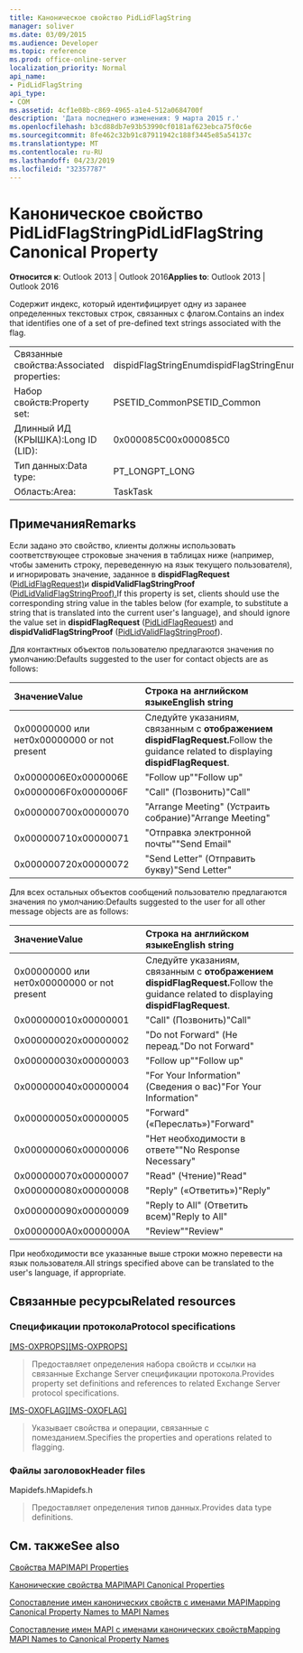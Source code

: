 ```yaml
---
title: Каноническое свойство PidLidFlagString
manager: soliver
ms.date: 03/09/2015
ms.audience: Developer
ms.topic: reference
ms.prod: office-online-server
localization_priority: Normal
api_name:
- PidLidFlagString
api_type:
- COM
ms.assetid: 4cf1e08b-c869-4965-a1e4-512a0684700f
description: 'Дата последнего изменения: 9 марта 2015 г.'
ms.openlocfilehash: b3cd88db7e93b53990cf0181af623ebca75f0c6e
ms.sourcegitcommit: 8fe462c32b91c87911942c188f3445e85a54137c
ms.translationtype: MT
ms.contentlocale: ru-RU
ms.lasthandoff: 04/23/2019
ms.locfileid: "32357787"
---
```

# <a name="pidlidflagstring-canonical-property"></a><span data-ttu-id="8ec22-103">Каноническое свойство PidLidFlagString</span><span class="sxs-lookup"><span data-stu-id="8ec22-103">PidLidFlagString Canonical Property</span></span>

  
  
<span data-ttu-id="8ec22-104">**Относится к**: Outlook 2013 | Outlook 2016</span><span class="sxs-lookup"><span data-stu-id="8ec22-104">**Applies to**: Outlook 2013 | Outlook 2016</span></span> 
  
<span data-ttu-id="8ec22-105">Содержит индекс, который идентифицирует одну из заранее определенных текстовых строк, связанных с флагом.</span><span class="sxs-lookup"><span data-stu-id="8ec22-105">Contains an index that identifies one of a set of pre-defined text strings associated with the flag.</span></span>
  
|||
|:-----|:-----|
|<span data-ttu-id="8ec22-106">Связанные свойства:</span><span class="sxs-lookup"><span data-stu-id="8ec22-106">Associated properties:</span></span>  <br/> |<span data-ttu-id="8ec22-107">dispidFlagStringEnum</span><span class="sxs-lookup"><span data-stu-id="8ec22-107">dispidFlagStringEnum</span></span>  <br/> |
|<span data-ttu-id="8ec22-108">Набор свойств:</span><span class="sxs-lookup"><span data-stu-id="8ec22-108">Property set:</span></span>  <br/> |<span data-ttu-id="8ec22-109">PSETID_Common</span><span class="sxs-lookup"><span data-stu-id="8ec22-109">PSETID_Common</span></span>  <br/> |
|<span data-ttu-id="8ec22-110">Длинный ИД (КРЫШКА):</span><span class="sxs-lookup"><span data-stu-id="8ec22-110">Long ID (LID):</span></span>  <br/> |<span data-ttu-id="8ec22-111">0x000085C0</span><span class="sxs-lookup"><span data-stu-id="8ec22-111">0x000085C0</span></span>  <br/> |
|<span data-ttu-id="8ec22-112">Тип данных:</span><span class="sxs-lookup"><span data-stu-id="8ec22-112">Data type:</span></span>  <br/> |<span data-ttu-id="8ec22-113">PT_LONG</span><span class="sxs-lookup"><span data-stu-id="8ec22-113">PT_LONG</span></span>  <br/> |
|<span data-ttu-id="8ec22-114">Область:</span><span class="sxs-lookup"><span data-stu-id="8ec22-114">Area:</span></span>  <br/> |<span data-ttu-id="8ec22-115">Task</span><span class="sxs-lookup"><span data-stu-id="8ec22-115">Task</span></span>  <br/> |
   
## <a name="remarks"></a><span data-ttu-id="8ec22-116">Примечания</span><span class="sxs-lookup"><span data-stu-id="8ec22-116">Remarks</span></span>

<span data-ttu-id="8ec22-117">Если задано это свойство, клиенты должны использовать соответствующее строковые значения в таблицах ниже (например, чтобы заменить строку, переведенную на язык текущего пользователя), и игнорировать значение, заданное в **dispidFlagRequest** ([PidLidFlagRequest)](pidlidflagrequest-canonical-property.md)и **dispidValidFlagStringProof** ([PidLidValidFlagStringProof).](pidlidvalidflagstringproof-canonical-property.md)</span><span class="sxs-lookup"><span data-stu-id="8ec22-117">If this property is set, clients should use the corresponding string value in the tables below (for example, to substitute a string that is translated into the current user's language), and should ignore the value set in **dispidFlagRequest** ([PidLidFlagRequest](pidlidflagrequest-canonical-property.md)) and **dispidValidFlagStringProof** ([PidLidValidFlagStringProof](pidlidvalidflagstringproof-canonical-property.md)).</span></span> 
  
<span data-ttu-id="8ec22-118">Для контактных объектов пользователю предлагаются значения по умолчанию:</span><span class="sxs-lookup"><span data-stu-id="8ec22-118">Defaults suggested to the user for contact objects are as follows:</span></span>
  
|<span data-ttu-id="8ec22-119">**Значение**</span><span class="sxs-lookup"><span data-stu-id="8ec22-119">**Value**</span></span>|<span data-ttu-id="8ec22-120">**Строка на английском языке**</span><span class="sxs-lookup"><span data-stu-id="8ec22-120">**English string**</span></span>|
|:-----|:-----|
|<span data-ttu-id="8ec22-121">0x00000000 или нет</span><span class="sxs-lookup"><span data-stu-id="8ec22-121">0x00000000 or not present</span></span>  <br/> | <span data-ttu-id="8ec22-122">Следуйте указаниям, связанным с **отображением dispidFlagRequest.**</span><span class="sxs-lookup"><span data-stu-id="8ec22-122">Follow the guidance related to displaying **dispidFlagRequest**.</span></span>  <br/> |
|<span data-ttu-id="8ec22-123">0x0000006E</span><span class="sxs-lookup"><span data-stu-id="8ec22-123">0x0000006E</span></span>  <br/> |<span data-ttu-id="8ec22-124">"Follow up"</span><span class="sxs-lookup"><span data-stu-id="8ec22-124">"Follow up"</span></span>  <br/> |
|<span data-ttu-id="8ec22-125">0x0000006F</span><span class="sxs-lookup"><span data-stu-id="8ec22-125">0x0000006F</span></span>  <br/> |<span data-ttu-id="8ec22-126">"Call" (Позвонить)</span><span class="sxs-lookup"><span data-stu-id="8ec22-126">"Call"</span></span>  <br/> |
|<span data-ttu-id="8ec22-127">0x00000070</span><span class="sxs-lookup"><span data-stu-id="8ec22-127">0x00000070</span></span>  <br/> |<span data-ttu-id="8ec22-128">"Arrange Meeting" (Устраить собрание)</span><span class="sxs-lookup"><span data-stu-id="8ec22-128">"Arrange Meeting"</span></span>  <br/> |
|<span data-ttu-id="8ec22-129">0x00000071</span><span class="sxs-lookup"><span data-stu-id="8ec22-129">0x00000071</span></span>  <br/> |<span data-ttu-id="8ec22-130">"Отправка электронной почты"</span><span class="sxs-lookup"><span data-stu-id="8ec22-130">"Send Email"</span></span>  <br/> |
|<span data-ttu-id="8ec22-131">0x00000072</span><span class="sxs-lookup"><span data-stu-id="8ec22-131">0x00000072</span></span>  <br/> |<span data-ttu-id="8ec22-132">"Send Letter" (Отправить букву)</span><span class="sxs-lookup"><span data-stu-id="8ec22-132">"Send Letter"</span></span>  <br/> |
   
<span data-ttu-id="8ec22-133">Для всех остальных объектов сообщений пользователю предлагаются значения по умолчанию:</span><span class="sxs-lookup"><span data-stu-id="8ec22-133">Defaults suggested to the user for all other message objects are as follows:</span></span>
  
|<span data-ttu-id="8ec22-134">**Значение**</span><span class="sxs-lookup"><span data-stu-id="8ec22-134">**Value**</span></span>|<span data-ttu-id="8ec22-135">**Строка на английском языке**</span><span class="sxs-lookup"><span data-stu-id="8ec22-135">**English string**</span></span>|
|:-----|:-----|
|<span data-ttu-id="8ec22-136">0x00000000 или нет</span><span class="sxs-lookup"><span data-stu-id="8ec22-136">0x00000000 or not present</span></span>  <br/> | <span data-ttu-id="8ec22-137">Следуйте указаниям, связанным с **отображением dispidFlagRequest.**</span><span class="sxs-lookup"><span data-stu-id="8ec22-137">Follow the guidance related to displaying **dispidFlagRequest**.</span></span>  <br/> |
|<span data-ttu-id="8ec22-138">0x00000001</span><span class="sxs-lookup"><span data-stu-id="8ec22-138">0x00000001</span></span>  <br/> |<span data-ttu-id="8ec22-139">"Call" (Позвонить)</span><span class="sxs-lookup"><span data-stu-id="8ec22-139">"Call"</span></span>  <br/> |
|<span data-ttu-id="8ec22-140">0x00000002</span><span class="sxs-lookup"><span data-stu-id="8ec22-140">0x00000002</span></span>  <br/> |<span data-ttu-id="8ec22-141">"Do not Forward" (Не переад.</span><span class="sxs-lookup"><span data-stu-id="8ec22-141">"Do not Forward"</span></span>  <br/> |
|<span data-ttu-id="8ec22-142">0x00000003</span><span class="sxs-lookup"><span data-stu-id="8ec22-142">0x00000003</span></span>  <br/> |<span data-ttu-id="8ec22-143">"Follow up"</span><span class="sxs-lookup"><span data-stu-id="8ec22-143">"Follow up"</span></span>  <br/> |
|<span data-ttu-id="8ec22-144">0x00000004</span><span class="sxs-lookup"><span data-stu-id="8ec22-144">0x00000004</span></span>  <br/> |<span data-ttu-id="8ec22-145">"For Your Information" (Сведения о вас)</span><span class="sxs-lookup"><span data-stu-id="8ec22-145">"For Your Information"</span></span>  <br/> |
|<span data-ttu-id="8ec22-146">0x00000005</span><span class="sxs-lookup"><span data-stu-id="8ec22-146">0x00000005</span></span>  <br/> |<span data-ttu-id="8ec22-147">"Forward" («Переслать»)</span><span class="sxs-lookup"><span data-stu-id="8ec22-147">"Forward"</span></span>  <br/> |
|<span data-ttu-id="8ec22-148">0x00000006</span><span class="sxs-lookup"><span data-stu-id="8ec22-148">0x00000006</span></span>  <br/> |<span data-ttu-id="8ec22-149">"Нет необходимости в ответе"</span><span class="sxs-lookup"><span data-stu-id="8ec22-149">"No Response Necessary"</span></span>  <br/> |
|<span data-ttu-id="8ec22-150">0x00000007</span><span class="sxs-lookup"><span data-stu-id="8ec22-150">0x00000007</span></span>  <br/> |<span data-ttu-id="8ec22-151">"Read" (Чтение)</span><span class="sxs-lookup"><span data-stu-id="8ec22-151">"Read"</span></span>  <br/> |
|<span data-ttu-id="8ec22-152">0x00000008</span><span class="sxs-lookup"><span data-stu-id="8ec22-152">0x00000008</span></span>  <br/> |<span data-ttu-id="8ec22-153">"Reply" («Ответить»)</span><span class="sxs-lookup"><span data-stu-id="8ec22-153">"Reply"</span></span>  <br/> |
|<span data-ttu-id="8ec22-154">0x00000009</span><span class="sxs-lookup"><span data-stu-id="8ec22-154">0x00000009</span></span>  <br/> |<span data-ttu-id="8ec22-155">"Reply to All" (Ответить всем)</span><span class="sxs-lookup"><span data-stu-id="8ec22-155">"Reply to All"</span></span>  <br/> |
|<span data-ttu-id="8ec22-156">0x0000000A</span><span class="sxs-lookup"><span data-stu-id="8ec22-156">0x0000000A</span></span>  <br/> |<span data-ttu-id="8ec22-157">"Review"</span><span class="sxs-lookup"><span data-stu-id="8ec22-157">"Review"</span></span>  <br/> |
   
<span data-ttu-id="8ec22-158">При необходимости все указанные выше строки можно перевести на язык пользователя.</span><span class="sxs-lookup"><span data-stu-id="8ec22-158">All strings specified above can be translated to the user's language, if appropriate.</span></span>
  
## <a name="related-resources"></a><span data-ttu-id="8ec22-159">Связанные ресурсы</span><span class="sxs-lookup"><span data-stu-id="8ec22-159">Related resources</span></span>

### <a name="protocol-specifications"></a><span data-ttu-id="8ec22-160">Спецификации протокола</span><span class="sxs-lookup"><span data-stu-id="8ec22-160">Protocol specifications</span></span>

<span data-ttu-id="8ec22-161">[[MS-OXPROPS]](https://msdn.microsoft.com/library/f6ab1613-aefe-447d-a49c-18217230b148%28Office.15%29.aspx)</span><span class="sxs-lookup"><span data-stu-id="8ec22-161">[[MS-OXPROPS]](https://msdn.microsoft.com/library/f6ab1613-aefe-447d-a49c-18217230b148%28Office.15%29.aspx)</span></span>
  
> <span data-ttu-id="8ec22-162">Предоставляет определения набора свойств и ссылки на связанные Exchange Server спецификации протокола.</span><span class="sxs-lookup"><span data-stu-id="8ec22-162">Provides property set definitions and references to related Exchange Server protocol specifications.</span></span>
    
<span data-ttu-id="8ec22-163">[[MS-OXOFLAG]](https://msdn.microsoft.com/library/f1e50be4-ed30-4c2a-b5cb-8ff3aaaf9b91%28Office.15%29.aspx)</span><span class="sxs-lookup"><span data-stu-id="8ec22-163">[[MS-OXOFLAG]](https://msdn.microsoft.com/library/f1e50be4-ed30-4c2a-b5cb-8ff3aaaf9b91%28Office.15%29.aspx)</span></span>
  
> <span data-ttu-id="8ec22-164">Указывает свойства и операции, связанные с помезданием.</span><span class="sxs-lookup"><span data-stu-id="8ec22-164">Specifies the properties and operations related to flagging.</span></span>
    
### <a name="header-files"></a><span data-ttu-id="8ec22-165">Файлы заголовок</span><span class="sxs-lookup"><span data-stu-id="8ec22-165">Header files</span></span>

<span data-ttu-id="8ec22-166">Mapidefs.h</span><span class="sxs-lookup"><span data-stu-id="8ec22-166">Mapidefs.h</span></span>
  
> <span data-ttu-id="8ec22-167">Предоставляет определения типов данных.</span><span class="sxs-lookup"><span data-stu-id="8ec22-167">Provides data type definitions.</span></span>
    
## <a name="see-also"></a><span data-ttu-id="8ec22-168">См. также</span><span class="sxs-lookup"><span data-stu-id="8ec22-168">See also</span></span>



[<span data-ttu-id="8ec22-169">Свойства MAPI</span><span class="sxs-lookup"><span data-stu-id="8ec22-169">MAPI Properties</span></span>](mapi-properties.md)
  
[<span data-ttu-id="8ec22-170">Канонические свойства MAPI</span><span class="sxs-lookup"><span data-stu-id="8ec22-170">MAPI Canonical Properties</span></span>](mapi-canonical-properties.md)
  
[<span data-ttu-id="8ec22-171">Сопоставление имен канонических свойств с именами MAPI</span><span class="sxs-lookup"><span data-stu-id="8ec22-171">Mapping Canonical Property Names to MAPI Names</span></span>](mapping-canonical-property-names-to-mapi-names.md)
  
[<span data-ttu-id="8ec22-172">Сопоставление имен MAPI с именами канонических свойств</span><span class="sxs-lookup"><span data-stu-id="8ec22-172">Mapping MAPI Names to Canonical Property Names</span></span>](mapping-mapi-names-to-canonical-property-names.md)

